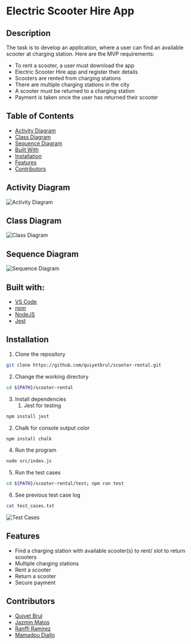 # Electric Scooter Hire App

## Description

The task is to develop an application, where a user can find an available scooter at charging station. Here are the MVP requirements:

- To rent a scooter, a user must download the app
- Electric Scooter Hire app and register their details
- Scooters are rented from charging stations
- There are multiple charging stations in the city
- A scooter must be returned to a charging station
- Payment is taken once the user has returned their scooter

## Table of Contents

- [Activity Diagram](#Activity-Diagram)
- [Class Diagram](#Class-Diagram)
- [Sequence Diagram](#Sequence-Diagram)
- [Built With](#Built-With)
- [Installation](#Installation)
- [Features](#Features)
- [Contributors](#Contributors)

## Activity Diagram

![Activity Diagram](./assets/activity_diagram.png)

## Class Diagram

![Class Diagram](./assets/class_diagram.png)

## Sequence Diagram

![Sequence Diagram](./assets/sequence_diagram.png)

## Built with:

- [VS Code](https://code.visualstudio.com/)
- [npm](https://www.npmjs.com/)
- [NodeJS](https://nodejs.org/en/)
- [Jest](https://jestjs.io/)

## Installation

1. Clone the repository

```bash
git clone https://github.com/quiyetbrul/scooter-rental.git
```

2. Change the working directory

```bash
cd ${PATH}/scooter-rental
```

3. Install dependencies
   1. Jest for testing

```bash
npm install jest
```
   2. Chalk for console output color

```bash
npm install chalk
```

4. Run the program

```bash	
node src/index.js
```

5. Run the test cases

```bash
cd ${PATH}/scooter-rental/test; npm run test
```

6. See previous test case log

```bash
cat test_cases.txt
```
![Test Cases](./assets/test_cases.png)


## Features

- Find a charging station with available scooter(s) to rent/ slot to return scooters
- Multiple charging stations
- Rent a scooter
- Return a scooter
- Secure payment

## Contributors

- [Quiyet Brul](https://github.com/quiyetbrul/scooter-rental)
- [Jazmin Matos](https://github.com/jazminmatos)
- [Ranffi Ramirez](https://github.com/ranffi)
- [Mamadou Diallo](https://github.com/saliouprogress)